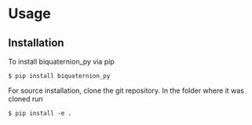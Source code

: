 # Usage
## Installation

To install biquaternion_py via pip

```console
$ pip install biquaternion_py
```

For source installation, clone the git repository.
In the folder where it was cloned run

```console
$ pip install -e .
```
